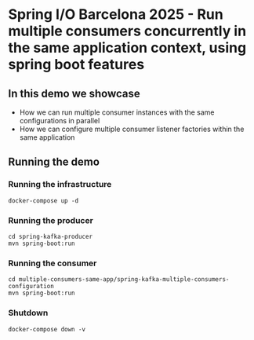 # Spring I/O Barcelona 2025 - Run multiple consumers concurrently in the same application context, using spring boot features

## In this demo we showcase

* How we can run multiple consumer instances with the same configurations in parallel
* How we can configure multiple consumer listener factories within the same application

## Running the demo

### Running the infrastructure

```shell
docker-compose up -d
```

### Running the producer

```shell
cd spring-kafka-producer
mvn spring-boot:run
```

### Running the consumer

```shell
cd multiple-consumers-same-app/spring-kafka-multiple-consumers-configuration
mvn spring-boot:run
```

### Shutdown

```shell
docker-compose down -v
```


